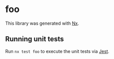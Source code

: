 # foo

This library was generated with [Nx](https://nx.dev).

## Running unit tests

Run `nx test foo` to execute the unit tests via [Jest](https://jestjs.io).
